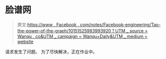 # 脸谱网

> 原文:[https://www . Facebook . com/notes/Facebook-engineering/Tao-the-power-of-the-graph/10151525983993920？UTM _ source = Wanqu . co&UTM _ campaign = Wanqu+Daily&UTM _ medium = website](https://www.facebook.com/notes/facebook-engineering/tao-the-power-of-the-graph/10151525983993920?utm_source=wanqu.co&utm_campaign=Wanqu+Daily&utm_medium=website)

请求发生了问题。 为了尽快解决，正在作业中。